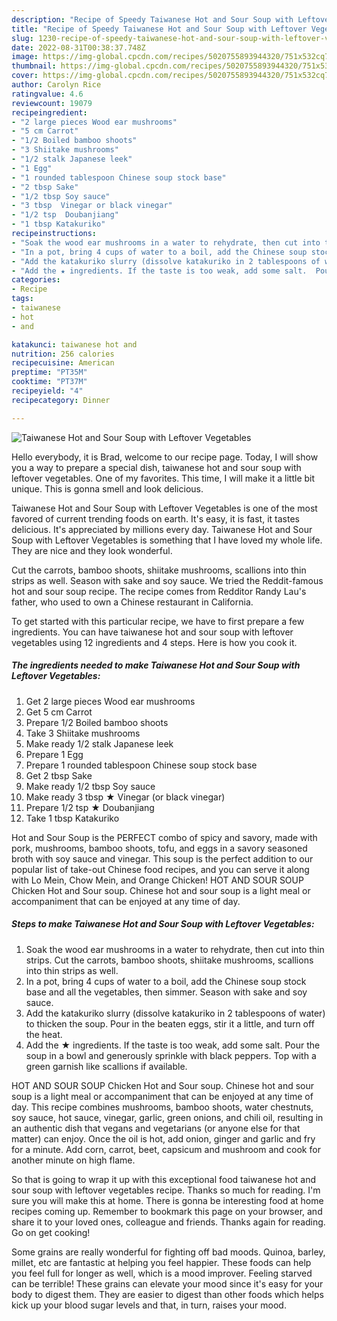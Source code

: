 ```yaml
---
description: "Recipe of Speedy Taiwanese Hot and Sour Soup with Leftover Vegetables"
title: "Recipe of Speedy Taiwanese Hot and Sour Soup with Leftover Vegetables"
slug: 1230-recipe-of-speedy-taiwanese-hot-and-sour-soup-with-leftover-vegetables
date: 2022-08-31T00:38:37.748Z
image: https://img-global.cpcdn.com/recipes/5020755893944320/751x532cq70/taiwanese-hot-and-sour-soup-with-leftover-vegetables-recipe-main-photo.jpg
thumbnail: https://img-global.cpcdn.com/recipes/5020755893944320/751x532cq70/taiwanese-hot-and-sour-soup-with-leftover-vegetables-recipe-main-photo.jpg
cover: https://img-global.cpcdn.com/recipes/5020755893944320/751x532cq70/taiwanese-hot-and-sour-soup-with-leftover-vegetables-recipe-main-photo.jpg
author: Carolyn Rice
ratingvalue: 4.6
reviewcount: 19079
recipeingredient:
- "2 large pieces Wood ear mushrooms"
- "5 cm Carrot"
- "1/2 Boiled bamboo shoots"
- "3 Shiitake mushrooms"
- "1/2 stalk Japanese leek"
- "1 Egg"
- "1 rounded tablespoon Chinese soup stock base"
- "2 tbsp Sake"
- "1/2 tbsp Soy sauce"
- "3 tbsp  Vinegar or black vinegar"
- "1/2 tsp  Doubanjiang"
- "1 tbsp Katakuriko"
recipeinstructions:
- "Soak the wood ear mushrooms in a water to rehydrate, then cut into thin strips.  Cut the carrots, bamboo shoots, shiitake mushrooms, scallions into thin strips as well."
- "In a pot, bring 4 cups of water to a boil, add the Chinese soup stock base and all the vegetables, then simmer.  Season with sake and soy sauce."
- "Add the katakuriko slurry (dissolve katakuriko in 2 tablespoons of water) to thicken the soup.  Pour in the beaten eggs, stir it a little, and turn off the heat."
- "Add the ★ ingredients. If the taste is too weak, add some salt.  Pour the soup in a bowl and generously sprinkle with black peppers. Top with a green garnish like scallions if available."
categories:
- Recipe
tags:
- taiwanese
- hot
- and

katakunci: taiwanese hot and 
nutrition: 256 calories
recipecuisine: American
preptime: "PT35M"
cooktime: "PT37M"
recipeyield: "4"
recipecategory: Dinner

---
```



![Taiwanese Hot and Sour Soup with Leftover Vegetables](https://img-global.cpcdn.com/recipes/5020755893944320/751x532cq70/taiwanese-hot-and-sour-soup-with-leftover-vegetables-recipe-main-photo.jpg)

Hello everybody, it is Brad, welcome to our recipe page. Today, I will show you a way to prepare a special dish, taiwanese hot and sour soup with leftover vegetables. One of my favorites. This time, I will make it a little bit unique. This is gonna smell and look delicious.

Taiwanese Hot and Sour Soup with Leftover Vegetables is one of the most favored of current trending foods on earth. It's easy, it is fast, it tastes delicious. It's appreciated by millions every day. Taiwanese Hot and Sour Soup with Leftover Vegetables is something that I have loved my whole life. They are nice and they look wonderful.

Cut the carrots, bamboo shoots, shiitake mushrooms, scallions into thin strips as well. Season with sake and soy sauce. We tried the Reddit-famous hot and sour soup recipe. The recipe comes from Redditor Randy Lau&#39;s father, who used to own a Chinese restaurant in California.


To get started with this particular recipe, we have to first prepare a few ingredients. You can have taiwanese hot and sour soup with leftover vegetables using 12 ingredients and 4 steps. Here is how you cook it.

<!--inarticleads1-->

##### The ingredients needed to make Taiwanese Hot and Sour Soup with Leftover Vegetables:

1. Get 2 large pieces Wood ear mushrooms
1. Get 5 cm Carrot
1. Prepare 1/2 Boiled bamboo shoots
1. Take 3 Shiitake mushrooms
1. Make ready 1/2 stalk Japanese leek
1. Prepare 1 Egg
1. Prepare 1 rounded tablespoon Chinese soup stock base
1. Get 2 tbsp Sake
1. Make ready 1/2 tbsp Soy sauce
1. Make ready 3 tbsp ★ Vinegar (or black vinegar)
1. Prepare 1/2 tsp ★ Doubanjiang
1. Take 1 tbsp Katakuriko


Hot and Sour Soup is the PERFECT combo of spicy and savory, made with pork, mushrooms, bamboo shoots, tofu, and eggs in a savory seasoned broth with soy sauce and vinegar. This soup is the perfect addition to our popular list of take-out Chinese food recipes, and you can serve it along with Lo Mein, Chow Mein, and Orange Chicken! HOT AND SOUR SOUP Chicken Hot and Sour soup. Chinese hot and sour soup is a light meal or accompaniment that can be enjoyed at any time of day. 

<!--inarticleads2-->

##### Steps to make Taiwanese Hot and Sour Soup with Leftover Vegetables:

1. Soak the wood ear mushrooms in a water to rehydrate, then cut into thin strips.  Cut the carrots, bamboo shoots, shiitake mushrooms, scallions into thin strips as well.
1. In a pot, bring 4 cups of water to a boil, add the Chinese soup stock base and all the vegetables, then simmer.  Season with sake and soy sauce.
1. Add the katakuriko slurry (dissolve katakuriko in 2 tablespoons of water) to thicken the soup.  Pour in the beaten eggs, stir it a little, and turn off the heat.
1. Add the ★ ingredients. If the taste is too weak, add some salt.  Pour the soup in a bowl and generously sprinkle with black peppers. Top with a green garnish like scallions if available.


HOT AND SOUR SOUP Chicken Hot and Sour soup. Chinese hot and sour soup is a light meal or accompaniment that can be enjoyed at any time of day. This recipe combines mushrooms, bamboo shoots, water chestnuts, soy sauce, hot sauce, vinegar, garlic, green onions, and chili oil, resulting in an authentic dish that vegans and vegetarians (or anyone else for that matter) can enjoy. Once the oil is hot, add onion, ginger and garlic and fry for a minute. Add corn, carrot, beet, capsicum and mushroom and cook for another minute on high flame. 

So that is going to wrap it up with this exceptional food taiwanese hot and sour soup with leftover vegetables recipe. Thanks so much for reading. I'm sure you will make this at home. There is gonna be interesting food at home recipes coming up. Remember to bookmark this page on your browser, and share it to your loved ones, colleague and friends. Thanks again for reading. Go on get cooking!

Some grains are really wonderful for fighting off bad moods. Quinoa, barley, millet, etc are fantastic at helping you feel happier. These foods can help you feel full for longer as well, which is a mood improver. Feeling starved can be terrible! These grains can elevate your mood since it's easy for your body to digest them. They are easier to digest than other foods which helps kick up your blood sugar levels and that, in turn, raises your mood.
